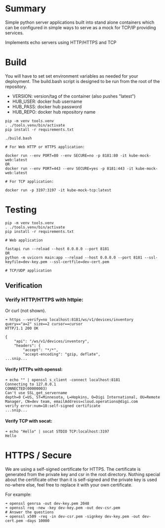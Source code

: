 # Summary

Simple python server applications built into stand alone containers which
can be configured in simple ways to serve as a mock for TCP/IP providing services.

Implements echo servers using HTTP/HTTPS and TCP

# Build

You will have to set set environment variables as needed
for your deployment. The build.bash script is designed to be run from the root of the repository.

* VERSION: version/tag of the container (also pushes "latest")
* HUB_USER: docker hub username
* HUB_PASS: docker hub password
* HUB_REPO: docker hub repository name

```
pip -m venv tools.venv
. ./tools.venv/bin/activate
pip install -r requirements.txt

./build.bash

# For Web HTTP or HTTPS application:

docker run --env PORT=80 --env SECURE=no -p 8181:80 -it kube-mock-web:latest
OR
docker run --env PORT=443 --env SECURE=yes -p 8181:443 -it kube-mock-web:latest

# For TCP application:

docker run -p 3197:3197 -it kube-mock-tcp:latest
```

# Testing

```
pip -m venv tools.venv
. ./tools.venv/bin/activate
pip install -r requirements.txt

# Web application

fastapi run --reload --host 0.0.0.0 --port 8181
OR
python -m uvicorn main:app --reload --host 0.0.0.0 --port 8181 --ssl-keyfile=dev-key.pem --ssl-certfile=dev-cert.pem

# TCP/UDP application

```

## Verification

### Verify HTTP/HTTPS with httpie:

Or curl (not shown).

```
➜ https --verify=no localhost:8181/ws/v1/devices/inventory query=="a=2" size==2 cursor==cursor
HTTP/1.1 200 OK

{
    "api": "/ws/v1/devices/inventory",
    "headers": {
        "accept": "*/*",
        "accept-encoding": "gzip, deflate",
...snip...
```

#### Verify HTTPs with openssl:

```
➜ echo "" | openssl s_client -connect localhost:8181
Connecting to 127.0.0.1
CONNECTED(00000003)
Can't use SSL_get_servername
depth=0 C=US, ST=Minnesota, L=Hopkins, O=Digi International, OU=Remote Manager, CN=dev team, emailAddress=cloud.operations@digi.com
verify error:num=18:self-signed certificate
...snip...
```

#### Verify TCP with socat:

```
➜ echo "Hello" | socat STDIO TCP:localhost:3197
Hello
```

# HTTPS / Secure

We are using a self-signed certificate for HTTPS. The certificate is generated from
the private key and csr in the root directory. Nothing special about the certificate
other than it is self-signed and the private key is used no-where else, feel free to 
replace it with your own certificate.

For example:

```
➜ openssl genrsa -out dev-key.pem 2048
➜ openssl req -new -key dev-key.pem -out dev-csr.pem
# Answer the questions
➜ openssl x509 -req -in dev-csr.pem -signkey dev-key.pem -out dev-cert.pem -days 10000
```
